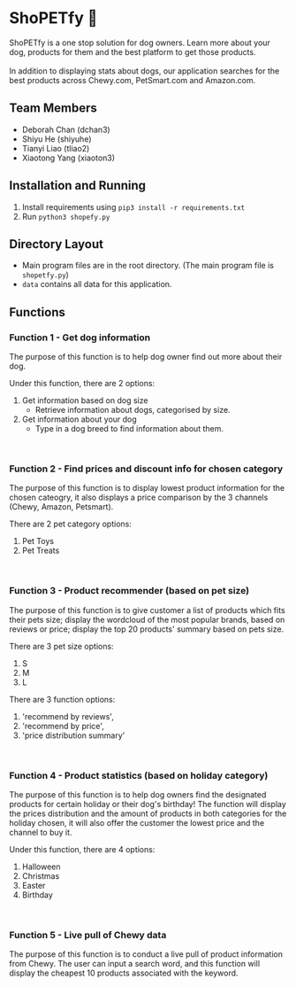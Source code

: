# ShoPETfy 🐶

ShoPETfy is a one stop solution for dog owners. Learn more about your dog, products for them and the best platform to get those products. 
<br><br>
In addition to displaying stats about dogs, our application searches for the best products across Chewy.com, PetSmart.com and Amazon.com.

## Team Members
- Deborah Chan (dchan3)
- Shiyu He (shiyuhe)
- Tianyi Liao (tliao2)
- Xiaotong Yang (xiaoton3)

## Installation and Running
1. Install requirements using `pip3 install -r requirements.txt`
2. Run `python3 shopefy.py`

## Directory Layout
- Main program files are in the root directory. (The main program file is `shopetfy.py`)
- `data` contains all data for this application. 


## Functions
### Function 1 - Get dog information
The purpose of this function is to help dog owner find out more about their dog. 

Under this function, there are 2 options:
1.  Get information based on dog size
    - Retrieve information about dogs, categorised by size. 
2.  Get information about your dog
    - Type in a dog breed to find information about them. 

<br>

### Function 2 - Find prices and discount info for chosen category
The purpose of this function is to display lowest product information for the chosen cateogry, it also displays a price comparison by the 3 channels (Chewy, Amazon, Petsmart).

There are 2 pet category options:
1. Pet Toys
2. Pet Treats

<br>

### Function 3 - Product recommender (based on pet size)
The purpose of this function is to give customer a list of products which fits their pets size; display the wordcloud of the most popular brands, based on reviews or price; display the top 20 products' summary based on pets size.

There are 3 pet size options:
1. S
2. M
3. L

There are 3 function options:
1. 'recommend by reviews',
2. 'recommend by price',
3. 'price distribution summary'


<br>

### Function 4 - Product statistics (based on holiday category)
The purpose of this function is to help dog owners find the designated products for certain holiday or their dog's birthday! 
The function will display the prices distribution and the amount of products in both categories for the holiday chosen, it will also offer the customer
the lowest price and the channel to buy it.

Under this function, there are 4 options:
1. Halloween
2. Christmas
3. Easter
4. Birthday

<br>

### Function 5 - Live pull of Chewy data
The purpose of this function is to conduct a live pull of product information from Chewy. The user can input a search word, and this function will display the cheapest 10 products associated with the keyword.
